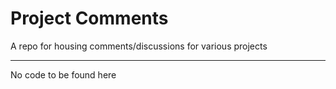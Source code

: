 # Project Comments
A repo for housing comments/discussions for various projects

---
No code to be found here
